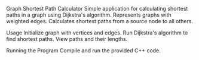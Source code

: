 Graph Shortest Path Calculator
Simple application for calculating shortest paths in a graph using Dijkstra's algorithm.
Represents graphs with weighted edges.
Calculates shortest paths from a source node to all others.

Usage
Initialize graph with vertices and edges.
Run Dijkstra's algorithm to find shortest paths.
View paths and their lengths.

Running the Program
Compile and run the provided C++ code.
